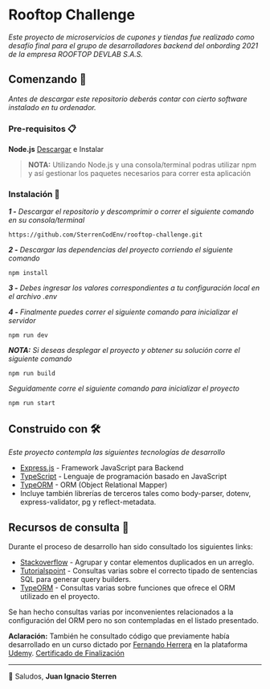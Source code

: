 # Rooftop Challenge

_Este proyecto de microservicios de cupones y tiendas fue realizado como desafío final para el grupo de desarrolladores backend del onbording 2021 de la empresa _ROOFTOP_ DEVLAB S.A.S._

## Comenzando 🚀

_Antes de descargar este repositorio deberás contar con cierto software instalado en tu ordenador._

### Pre-requisitos 📋

**Node.js**
[Descargar](https://nodejs.dev/download/) e Instalar

>**NOTA:** Utilizando Node.js y una consola/terminal podras utilizar npm y así gestionar los paquetes necesarios para correr esta aplicación


### Instalación 🔧

_**1 -** Descargar el repositorio y descomprimir o correr el siguiente comando en su consola/terminal_

```
https://github.com/SterrenCodEnv/rooftop-challenge.git
```
_**2 -** Descargar las dependencias del proyecto corriendo el siguiente comando_

```
npm install
```

_**3 -** Debes ingresar los valores correspondientes a tu configuración local en el archivo .env_

_**4 -** Finalmente puedes correr el siguiente comando para inicializar el servidor_

```
npm run dev
```

_**NOTA:** Si deseas desplegar el proyecto y obtener su solución corre el siguiente comando_

```
npm run build
```
_Seguidamente corre el siguiente comando para inicializar el proyecto_

```
npm run start
```

## Construido con 🛠️

_Este proyecto contempla las siguientes tecnologías de desarrollo_

* [Express.js](https://expressjs.com/es/) - Framework JavaScript para Backend
* [TypeScript](https://www.typescriptlang.org/) - Lenguaje de programación basado en JavaScript
* [TypeORM](https://rometools.github.io/rome/) - ORM (Object Relational Mapper)
* Incluye también librerías de terceros tales como body-parser, dotenv, express-validator, pg y reflect-metadata.


## Recursos de consulta 📖

Durante el proceso de desarrollo han sido consultado los siguientes links:
* [Stackoverflow](https://stackoverflow.com/questions/52711740/group-array-and-get-count) - Agrupar y contar elementos duplicados en un arreglo.
* [Tutorialspoint](https://www.tutorialspoint.com/typeorm/typeorm_query_builder.htm) - Consultas varias sobre el correcto tipado de sentencias SQL para generar query builders.
* [TypeORM](https://typeorm.io/#/) - Consultas varias sobre funciones que ofrece el ORM utilizado en el proyecto.

Se han hecho consultas varias por inconvenientes relacionados a la configuración del ORM pero no son contempladas en el listado presentado. 

**Aclaración:** También he consultado código que previamente había desarrollado en un curso dictado por [Fernando Herrera](https://fernando-herrera.com/) en la plataforma [Udemy](https://www.udemy.com/). 
 [Certificado de Finalización](https://www.udemy.com/certificate/UC-bebdad55-44a8-448d-8ac4-b7eadc8ccb48/)

---
:wave: Saludos, **Juan Ignacio Sterren**